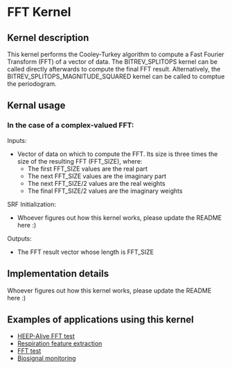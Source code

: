 # FFT Kernel

## Kernel description

This kernel performs the Cooley-Turkey algorithm to compute a Fast Fourier Transform (FFT) of a vector of data. The BITREV_SPLITOPS kernel can be called directly afterwards to compute the final FFT result. Alternatively, the BITREV_SPLITOPS_MAGNITUDE_SQUARED kernel can be called to comptue the periodogram.

## Kernal usage

### In the case of a complex-valued FFT:
Inputs:
* Vector of data on which to compute the FFT. Its size is three times the size of the resulting FFT (FFT_SIZE), where:
    * The first FFT_SIZE values are the real part 
    * The next FFT_SIZE values are the imaginary part
    * The next FFT_SIZE/2 values are the real weights
    * The final FFT_SIZE/2 values are the imaginary weights

SRF Initialization:
* Whoever figures out how this kernel works, please update the README here :)

Outputs:
* The FFT result vector whose length is FFT_SIZE

## Implementation details

Whoever figures out how this kernel works, please update the README here :)

## Examples of applications using this kernel

* [HEEP-Alive FFT test](https://github.com/esl-epfl/heepalive-imec/blob/master/sw/applications/dsip_fft/dsip_fft.c)
* [Respiration feature extraction](https://eslgit.epfl.ch/esl/architectures-and-systems/accelerators/cgra/vwr2a_kernel_examples/-/tree/main/rsp_features_extraction/src/rsp_features.c)
* [FFT test](https://eslgit.epfl.ch/esl/architectures-and-systems/accelerators/cgra/vwr2a_kernel_examples/-/tree/main/fft/src/rsp_fft.c)
* [Biosignal monitoring](https://eslgit.epfl.ch/esl/architectures-and-systems/accelerators/cgra/vwr2a_kernel_examples/-/tree/main/biosignal_monitoring_cgra/src/rsp.c)
